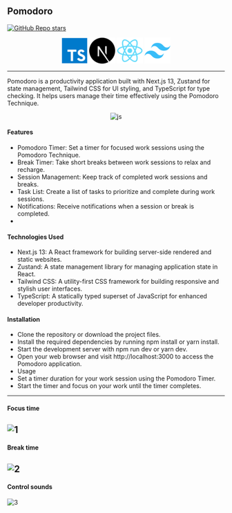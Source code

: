 ## Pomodoro
[![GitHub Repo stars](https://img.shields.io/github/stars/mamad-1999/Pomodoro?style=social)](https://github.com/mamad-1999/Pomodoro)

<div align="center">
  <img width="60px" hight="60px" src="https://github.com/devicons/devicon/blob/master/icons/typescript/typescript-original.svg" alt="icon" />
  <img width="60px" hight="60px" src="https://github.com/devicons/devicon/blob/master/icons/nextjs/nextjs-original.svg"           alt="icon" />
  <img width="60px" hight="60px" src="https://github.com/devicons/devicon/blob/master/icons/react/react-original.svg" alt="icon" />
  <img width="60px" hight="60px" src="https://github.com/devicons/devicon/blob/master/icons/tailwindcss/tailwindcss-plain.svg" alt="icon" />
</div>

----
Pomodoro is a productivity application built with Next.js 13, Zustand for state management, Tailwind CSS for UI styling, and TypeScript for type checking. It helps users manage their time effectively using the Pomodoro Technique.

<p align="center">
  <img width="200px" hight="200px" src="https://github.com/mamad-1999/Pomodoro/assets/91375726/1b05537a-e480-4c8d-8cee-3b01d00db310" alt="js" />
</p>

#### Features

- Pomodoro Timer: Set a timer for focused work sessions using the Pomodoro Technique.
- Break Timer: Take short breaks between work sessions to relax and recharge.
- Session Management: Keep track of completed work sessions and breaks.
- Task List: Create a list of tasks to prioritize and complete during work sessions.
- Notifications: Receive notifications when a session or break is completed.
-

#### Technologies Used

- Next.js 13: A React framework for building server-side rendered and static websites.
- Zustand: A state management library for managing application state in React.
- Tailwind CSS: A utility-first CSS framework for building responsive and stylish user interfaces.
- TypeScript: A statically typed superset of JavaScript for enhanced developer productivity.

#### Installation

- Clone the repository or download the project files.
- Install the required dependencies by running npm install or yarn install.
- Start the development server with npm run dev or yarn dev.
- Open your web browser and visit http://localhost:3000 to access the Pomodoro application.
- Usage
- Set a timer duration for your work session using the Pomodoro Timer.
- Start the timer and focus on your work until the timer completes.

-----
#### Focus time
![1](https://github.com/mamad-1999/Pomodoro/assets/91375726/c1589571-62a0-4196-87ce-c045445ec911)
-----
#### Break time
![2](https://github.com/mamad-1999/Pomodoro/assets/91375726/5624b005-ce22-4cb0-9f41-8c172d278645)
-----
#### Control sounds
![3](https://github.com/mamad-1999/Pomodoro/assets/91375726/e3d458a7-d3f2-4143-9fcc-23d8c96b352b)
